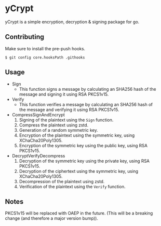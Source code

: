 # yCrypt

yCrypt is a simple encryption, decryption & signing package for go.


## Contributing

Make sure to install the pre-push hooks.

    $ git config core.hooksPath .githooks

## Usage

 - Sign
   - This function signs a message by calculating an SHA256 hash of the message and signing it using RSA PKCS1v15.
 - Verify
   - This function verifies a message by calculating an SHA256 hash of the message and verifying it using RSA PKCS1v15.
 - CompressSignAndEncrypt
   1) Signing of the plaintext using the `Sign` function.
   2) Compress the plaintext using zstd.
   3) Generation of a random symmetric key.
   4) Encryption of the plaintext using the symmetric key, using XChaCha20Poly1305.
   5) Encryption of the symmetric key using the public key, using RSA PKCS1v15.
 - DecryptVerifyDecompress
   1) Decryption of the symmetric key using the private key, using RSA PKCS1v15.
   2) Decryption of the ciphertext using the symmetric key, using XChaCha20Poly1305.
   3) Decompression of the plaintext using zstd.
   4) Verification of the plaintext using the `Verify` function.

## Notes

PKCS1v15 will be replaced with OAEP in the future. (This will be a breaking change (and therefore a major version bump)).